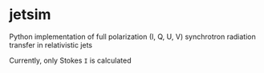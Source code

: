 # jetsim
Python implementation of full polarization (I, Q, U, V) synchrotron radiation transfer in relativistic jets

Currently, only Stokes ``I`` is calculated
